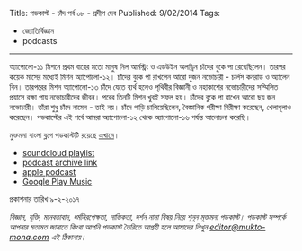 Title: পডকাস্ট - চাঁদ পর্ব ০৮ - প্রদীপ দেব
Published: 9/02/2014
Tags:
  - জ্যোতির্বিজ্ঞান
  - podcasts
---

অ্যাপোলো-১১ মিশনে প্রথম বারের মতো মানুষ নিল আর্মস্ট্রং ও এডউইন অলড্রিন চাঁদের বুকে পা রেখেছিলেন। তারপর কয়েক মাসের মধ্যেই মিশন অ্যাপোলো-১২। চাঁদের বুকে পা রাখলেন আরো দুজন নভোচারী - চার্লস কনরাড ও অ্যালেন বিন। তারপরের মিশন অ্যাপোলো-১৩ চাঁদে যেতে ব্যর্থ হলেও পৃথিবীর বিজ্ঞানী ও মহাকাশের নভোচারীদের সম্মিলিত প্রয়াসে রক্ষা পায় নভোচারীদের জীবন। পরের তিনটি মিশন খুবই সফল হয়। চাঁদের বুকে পা রাখেন আরো ছয় জন নভোচারী। তাঁরা শুধু চাঁদে নামেন - তাই নয়। চাঁদে গাড়ি চালিয়েছিলেন, বৈজ্ঞানিক পরীক্ষা নিরীক্ষা করেছেন, খেলাধূলাও করেছেন। পডকাস্টের এই পর্বে আমরা অ্যাপোলো-১২ থেকে অ্যাপোলো-১৬ পর্যন্ত আলোচনা করেছি।

মুক্তমনা বাংলা ব্লগে পডকাস্টটি রয়েছে [এখানে](https://drive.google.com/open?id=1AMPKB9vx6TrL-m3qSMwqSD4lrPWegDIA)।

- [soundcloud playlist](https://soundcloud.com/mukto-mona)
- [podcast archive link](http://web.archive.org/web/20191023151006/http://podcast.mukto-mona.com)
- [apple podcast](https://podcasts.apple.com/us/podcast/id1212085883)
- [Google Play Music](https://play.google.com/music/listen#/ps/Izc4javhi5igs66olhdfex42cxa)

 প্রকাশনার তারিখ ৯-২-২০১৭

_বিজ্ঞান, যুক্তি, মানবতাবাদ, ধর্মনিরপেক্ষতা, নাস্তিকতা, দর্শন নানা বিষয় নিয়ে শুনুন মুক্তমনা পডকাস্ট। পডকাস্ট সম্পর্কে আপনার মতামত জানাতে কিংবা আপনি পডকাস্ট তৈরিতে আগ্রহী হলে আমাদের লিখুন editor@mukto-mona.com এই ঠিকানায়।_
